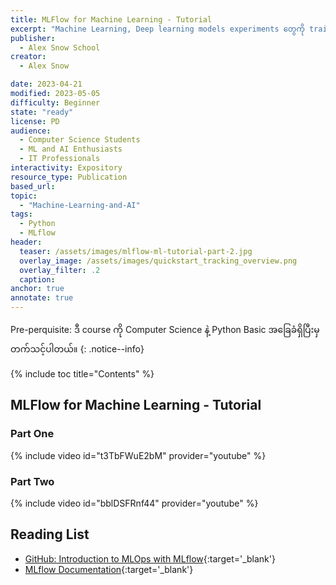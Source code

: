 ```yaml
---
title: MLFlow for Machine Learning - Tutorial
excerpt: "Machine Learning, Deep learning models experiments တွေကို train, deploy stage တွေကို သေချာ tracking လုပ်ပေးတဲ့ opensource library ဖြစ်ပါတယ်။"
publisher:
  - Alex Snow School
creator:
  - Alex Snow

date: 2023-04-21
modified: 2023-05-05
difficulty: Beginner
state: "ready"
license: PD
audience:
  - Computer Science Students
  - ML and AI Enthusiasts
  - IT Professionals
interactivity: Expository
resource_type: Publication
based_url:
topic:
  - "Machine-Learning-and-AI"
tags:
  - Python
  - MLflow
header:
  teaser: /assets/images/mlflow-ml-tutorial-part-2.jpg
  overlay_image: /assets/images/quickstart_tracking_overview.png
  overlay_filter: .2
  caption:
anchor: true
annotate: true
---
```


Pre-perquisite: ဒီ course ကို Computer Science နဲ့ Python Basic အခြေခံရှိပြီးမှ တက်သင့်ပါတယ်။
{: .notice--info}

{% include toc title="Contents" %}

## MLFlow for Machine Learning - Tutorial

### Part One

{% include video id="t3TbFWuE2bM" provider="youtube" %}

### Part Two

{% include video id="bblDSFRnf44" provider="youtube" %}

## Reading List

- [GitHub: Introduction to MLOps with MLflow](https://github.com/alexsnowschool/object-detection-tensorflow-mlflow.git){:target='\_blank'}
- [MLflow Documentation](https://mlflow.org/docs/latest/index.html){:target='\_blank'}
